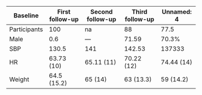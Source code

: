 | Baseline | First follow-up | Second follow-up | Third follow-up | Unnamed: 4 |
| --- | --- | --- | --- | --- |
| Participants | 100 | na | 88 | 77.5 |
| Male | 0.6 | — | 71.59 | 70.3% |
| SBP | 130.5 | 141 | 142.53 | 137333 |
| HR | 63.73 (10) | 65.11 (11) | 70.22 (12) | 74.44 (14) |
| Weight | 64.5 (15.2) | 65 (14) | 63 (13.3) | 59 (14.2) |